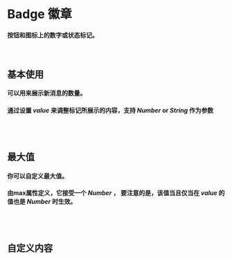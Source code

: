 <script setup>
    import demo1 from './demo1.vue'
    import demo2 from './demo2.vue'
    import demo3 from './demo3.vue'
    import componentBox from '@/components/componentBox.vue'
    import Preview from '@/components/preview.vue'
</script>

# Badge 徽章

#### 按钮和图标上的数字或状态标记。

<br/>

## 基本使用

#### 可以用来展示新消息的数量。

#### 通过设置 _value_ 来调整标记所展示的内容，支持 _Number_ or _String_ 作为参数

<br/>
<component-box>
    <demo1/>
</component-box>
<Preview compName="Badge" demoName="demo1"></Preview>
<br/>

## 最大值

#### 你可以自定义最大值。

#### 由max属性定义，它接受一个 _Number_ ， 要注意的是，该值当且仅当在 _value_ 的值也是 _Number_ 时生效。

<br/>
<component-box>
    <demo2/>
</component-box>
<Preview compName="Badge" demoName="demo2"></Preview>
<br/>

## 自定义内容

<br/>
<component-box>
    <demo3/>
</component-box>
<Preview compName="Badge" demoName="demo3"></Preview>
